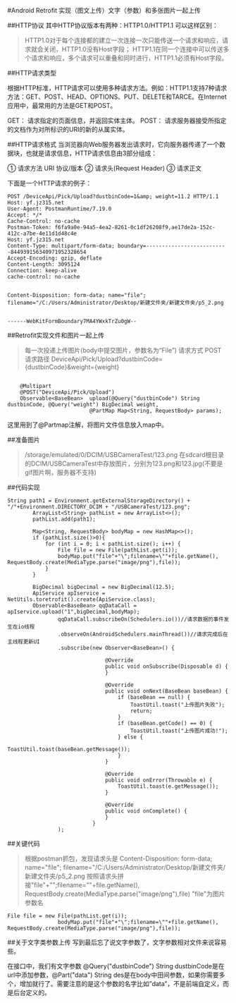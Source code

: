 #Android Retrofit 实现（图文上传）文字（参数）和多张图片一起上传

##HTTP协议
其中HTTP协议版本有两种：HTTP1.0/HTTP1.1 可以这样区别：
> HTTP1.0对于每个连接都的建立一次连接一次只能传送一个请求和响应，请求就会关闭，HTTP1.0没有Host字段；
HTTP1.1在同一个连接中可以传送多个请求和响应，多个请求可以重叠和同时进行，HTTP1.1必须有Host字段。


##HTTP请求类型

根据HTTP标准，HTTP请求可以使用多种请求方法。例如：HTTP1.1支持7种请求方法：GET、POST、HEAD、OPTIONS、PUT、DELETE和TARCE。在Internet应用中，最常用的方法是GET和POST。

GET： 请求指定的页面信息，并返回实体主体。
POST： 请求服务器接受所指定的文档作为对所标识的URI的新的从属实体。

##HTTP请求格式
当浏览器向Web服务器发出请求时，它向服务器传递了一个数据块，也就是请求信息，HTTP请求信息由3部分组成：

① 请求方法 URI 协议/版本
② 请求头(Request Header)
③ 请求正文

下面是一个HTTP请求的例子：

```
POST /DeviceApi/Pick/Upload?dustbinCode=1&amp; weight=11.2 HTTP/1.1
Host: yf.jz315.net
User-Agent: PostmanRuntime/7.19.0
Accept: */*
Cache-Control: no-cache
Postman-Token: f6fa9a0e-94a5-4ea2-8261-0c1df26208f9,ae17de2a-152c-412c-a7be-4e11d1d48c4e
Host: yf.jz315.net
Content-Type: multipart/form-data; boundary=--------------------------844939156340971952328654
Accept-Encoding: gzip, deflate
Content-Length: 3095124
Connection: keep-alive
cache-control: no-cache


Content-Disposition: form-data; name="file"; filename="/C:/Users/Administrator/Desktop/新建文件夹/新建文件夹/p5_2.png


------WebKitFormBoundary7MA4YWxkTrZu0gW--
```

##Retrofit实现文件和图片一起上传

>每一次投递上传图片(body中提交图片，参数名为“File”)
请求方式 POST
请求路径 DeviceApi/Pick/Upload?dustbinCode={dustbinCode}&weight={weight}

```
 
    @Multipart
    @POST("DeviceApi/Pick/Upload")
    Observable<BaseBean>  upload(@Query("dustbinCode") String dustbinCode, @Query("weight") BigDecimal weight,
                          @PartMap Map<String, RequestBody> params);
```
这里用到了@Partmap注解，将图片文件信息放入map中。

##准备图片
>/storage/emulated/0/DCIM/USBCameraTest/123.png
在sdcard根目录的DCIM/USBCameraTest中存放图片，分别为123.png和123.jpg(不要是gif图片啊，服务器不支持)

##代码实现
```
String path1 = Environment.getExternalStorageDirectory() + "/"+Environment.DIRECTORY_DCIM + "/USBCameraTest/123.png";
        ArrayList<String> pathList = new ArrayList<>();
        pathList.add(path1);

        Map<String, RequestBody> bodyMap = new HashMap<>();
        if (pathList.size()>0){
            for (int i = 0; i < pathList.size(); i++) {
                File file = new File(pathList.get(i));
                bodyMap.put("file"+"\";filename=\""+file.getName(), RequestBody.create(MediaType.parse("image/png"),file));
            }
        }

        BigDecimal bigDecimal = new BigDecimal(12.5);
        ApiService apIservice = NetUtils.toretrofit().create(ApiService.class);
        Observable<BaseBean> qqDataCall = apIservice.upload("1",bigDecimal,bodyMap);
                qqDataCall.subscribeOn(Schedulers.io())//请求数据的事件发生在io线程
                .observeOn(AndroidSchedulers.mainThread())//请求完成后在主线程更新UI
                .subscribe(new Observer<BaseBean>() {

                               @Override
                               public void onSubscribe(Disposable d) {
                               }

                               @Override
                               public void onNext(BaseBean baseBean) {
                                   if (baseBean == null) {
                                       ToastUtil.toast("上传图片失败");
                                       return;
                                   }
                                   if (baseBean.getCode() == 0) {
                                       ToastUtil.toast("上传图片成功!");
                                   } else {
                                       ToastUtil.toast(baseBean.getMessage());
                                   }
                               }

                               @Override
                               public void onError(Throwable e) {
                                   ToastUtil.toast(e.getMessage());
                               }

                               @Override
                               public void onComplete() {
                               }
                           }
                );
```

##关键代码
>根据postman抓包，发现请求头是
>Content-Disposition: form-data; name="file"; filename="/C:/Users/Administrator/Desktop/新建文件夹/新建文件夹/p5_2.png
>按照请求头拼接"file"+"\";filename=\""+file.getName(), RequestBody.create(MediaType.parse("image/png"),file)
>"file"为图片参数名
```
File file = new File(pathList.get(i));
                bodyMap.put("file"+"\";filename=\""+file.getName(), RequestBody.create(MediaType.parse("image/png"),file));
```

##关于文字类参数上传
写到最后忘了说文字参数了，文字参数相对文件来说容易些。

在接口中，我们有文字参数 @Query("dustbinCode") String dustbinCode是在url中添加参数，@Part("data") String des是在body中田间参数，如果你需要多个，增加就行了。需要注意的是这个参数的名字比如”data”，不是前端自定义，而是后台定义的。